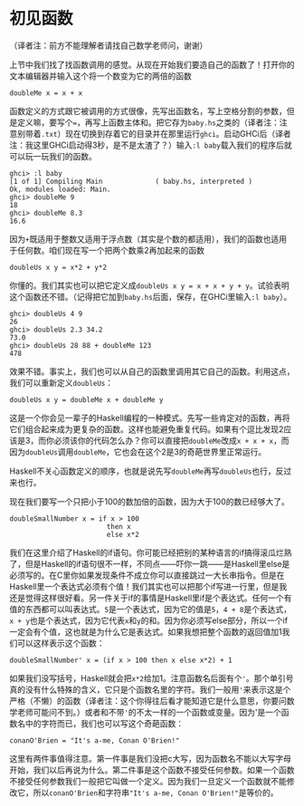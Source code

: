 # 初见函数

（译者注：前方不能理解者请找自己数学老师问，谢谢）

上节中我们找了找函数调用的感觉。从现在开始我们要造自己的函数了！打开你的文本编辑器并输入这个将一个数变为它的两倍的函数

    doubleMe x = x + x  

函数定义的方式跟它被调用的方式很像，先写出函数名，写上空格分割的参数，但是定义嘛，要写个`=`，再写上函数主体和。把它存为`baby.hs`之类的（译者注：注意别带着`.txt`）现在切换到存着它的目录并在那里运行`ghci`。启动GHCi后（译者注：我这里GHCi启动得3秒，是不是太渣了？）输入`:l baby`载入我们的程序后就可以玩一玩我们的函数。

    ghci> :l baby  
    [1 of 1] Compiling Main             ( baby.hs, interpreted )  
    Ok, modules loaded: Main.  
    ghci> doubleMe 9  
    18  
    ghci> doubleMe 8.3  
    16.6   

因为`+`既适用于整数又适用于浮点数（其实是个数的都适用），我们的函数也适用于任何数。咱们现在写一个把两个数乘2再加起来的函数

    doubleUs x y = x*2 + y*2   

你懂的。我们其实也可以把它定义成`doubleUs x y = x + x + y + y`。试验表明这个函数还不错。（记得把它加到`baby.hs`后面，保存，在GHCi里输入`:l baby`）。

    ghci> doubleUs 4 9  
    26  
    ghci> doubleUs 2.3 34.2  
    73.0  
    ghci> doubleUs 28 88 + doubleMe 123  
    478  

效果不错。事实上，我们也可以从自己的函数里调用其它自己的函数。利用这点，我们可以重新定义`doubleUs`：

    doubleUs x y = doubleMe x + doubleMe y   

这是一个你会见一辈子的Haskell编程的一种模式。先写一些肯定对的函数，再将它们组合起来成为更复杂的函数。这样也能避免重复代码。如果有个逗比发现2应该是3，而你必须该你的代码怎么办？你可以直接把`doubleMe`改成`x + x + x`，而因为`doubleUs`调用`doubleMe`，它也会在这个2是3的奇葩世界里正常运行。

Haskell不关心函数定义的顺序，也就是说先写`doubleMe`再写`doubleUs`也行，反过来也行。

现在我们要写一个只把小于100的数加倍的函数，因为大于100的数已经够大了。

    doubleSmallNumber x = if x > 100  
                            then x  
                            else x*2   

我们在这里介绍了Haskell的if语句。你可能已经把别的某种语言的if搞得滚瓜烂熟了，但是Haskell的if语句很不一样，不同点——吓你一跳——是Haskell里else是必须写的。在C里你如果发现条件不成立你可以直接跳过一大长串指令。但是在Haskell里一个表达式必须有个值！我们其实也可以把那个if写进一行里，但是我还是觉得这样很好看。另一件关于if的事情是Haskell里if是个表达式。任何一个有值的东西都可以叫表达式。`5`是一个表达式，因为它的值是`5`，`4 + 8`是个表达式，`x + y`也是个表达式，因为它代表`x`和`y`的和。因为你必须写else部分，所以一个if一定会有个值，这也就是为什么它是表达式。如果我想把整个函数的返回值加1我们可以这样表示这个函数：

    doubleSmallNumber' x = (if x > 100 then x else x*2) + 1  

如果我们没写括号，Haskell就会把`x*2`给加1。注意函数名后面有个`'`。那个单引号真的没有什么特殊的含义，它只是个函数名里的字符。我们一般用`'`来表示这是个严格（不懒）的函数（译者注：这个你得往后看才能知道它是什么意思，你要问数学老师可能问不到。）或者和不带`'`的不太一样的一个函数或变量。因为'是一个函数名中的字符而已，我们也可以写这个奇葩函数：

    conanO'Brien = "It's a-me, Conan O'Brien!"   

这里有两件事值得注意。第一件事是我们没把c大写，因为函数名不能以大写字母开始，我们以后再说为什么。第二件事是这个函数不接受任何参数。如果一个函数不接受任何参数我们一般把它叫做一个定义。因为我们一旦定义一个函数就不能修改它，所以`conanO'Brien`和字符串`"It's a-me, Conan O'Brien!"`是等价的。 
